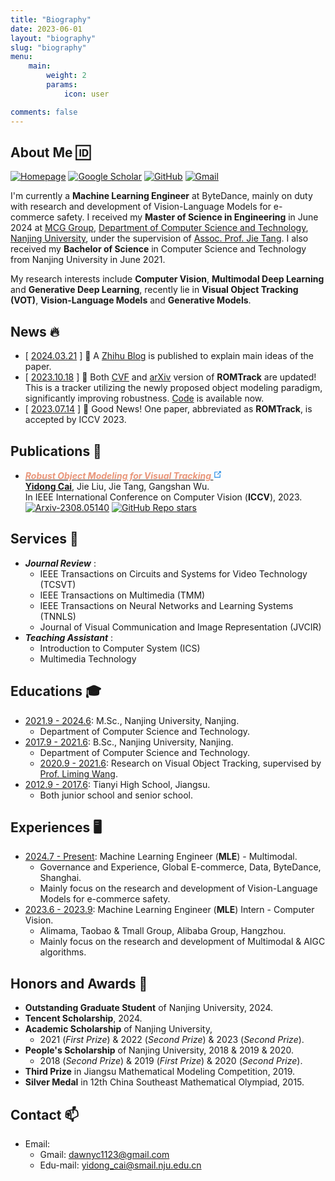 ```yaml
---
title: "Biography"
date: 2023-06-01
layout: "biography"
slug: "biography"
menu:
    main:
        weight: 2
        params: 
            icon: user

comments: false
---
```


## About Me 🆔
[![Homepage](https://img.shields.io/badge/Yidong%20Cai-Homepage-%234994c4?style=flat-square)](https://dawnyc.github.io/homepage/)
[![Google Scholar](https://img.shields.io/endpoint?url=https://google-scholar-badge.replit.app/citations?user=WCl61vMAAAAJ&style=flat-square)](https://scholar.google.com.hk/citations?user=WCl61vMAAAAJ)
[![GitHub](https://img.shields.io/github/followers/dawnyc?label=follow&style=social)](https://github.com/dawnyc)
[![Gmail](https://img.shields.io/badge/-Yidong_Cai-c14438?style=flat-square&logo=Gmail&logoColor=white)](mailto:dawnyc1123@gmail.com)

I'm currently a **Machine Learning Engineer** at ByteDance, mainly on duty with research and development of Vision-Language Models for e-commerce safety. I received my **Master of Science in Engineering** in June 2024 at [MCG Group](https://mcg.nju.edu.cn/), [Department of Computer Science and Technology](https://cs.nju.edu.cn/), [Nanjing University](https://www.nju.edu.cn/main.htm), under the supervision of [Assoc. Prof. Jie Tang](https://tangjie-njucs.github.io/). I also received my **Bachelor of Science** in Computer Science and Technology from Nanjing University in June 2021.

My research interests include **Computer Vision**, **Multimodal Deep Learning** and **Generative Deep Learning**, recently lie in **Visual Object Tracking (VOT)**, **Vision-Language Models** and **Generative Models**.

## News 🔥
 * [ <u>2024.03.21</u> ] 📖 A [Zhihu Blog](https://zhuanlan.zhihu.com/p/662351482) is published to explain main ideas of the paper.
 * [ <u>2023.10.18</u> ] 📄 Both [CVF](https://openaccess.thecvf.com/content/ICCV2023/papers/Cai_Robust_Object_Modeling_for_Visual_Tracking_ICCV_2023_paper.pdf) and [arXiv](https://arxiv.org/abs/2308.05140) version of **ROMTrack** are updated! This is a tracker utilizing the newly proposed object modeling paradigm, significantly improving robustness. [Code](https://github.com/dawnyc/ROMTrack) is available now.
 * [ <u>2023.07.14</u> ] 🎉 Good News! One paper, abbreviated as **ROMTrack**, is accepted by ICCV 2023.

## Publications 📝
 *  <em>
      <strong>
        <a href="https://arxiv.org/abs/2308.05140" target="_blank" rel="noopener noreferrer">
            <font color=DarkSalmon>Robust Object Modeling for Visual Tracking</font>
            <svg class="external-link-icon" xmlns="http://www.w3.org/2000/svg" aria-hidden="true" focusable="false" x="0px" y="0px" viewBox="0 0 100 100" width="15" height="15"><path fill="#1E88E5" d="M18.8,85.1h56l0,0c2.2,0,4-1.8,4-4v-32h-8v28h-48v-48h28v-8h-32l0,0c-2.2,0-4,1.8-4,4v56C14.8,83.3,16.6,85.1,18.8,85.1z"></path><polygon fill="#1E88E5" points="45.7,48.7 51.3,54.3 77.2,28.5 77.2,37.2 85.2,37.2 85.2,14.9 62.8,14.9 62.8,22.9 71.5,22.9"></polygon></svg>
        </a>
      </strong>
    </em>
    <br>
    <u><strong>Yidong Cai</strong></u>, Jie Liu, Jie Tang, Gangshan Wu. 
    <br>
    In IEEE International Conference on Computer Vision (<strong>ICCV</strong>), 2023.
    <br>
    <a href="https://arxiv.org/abs/2308.05140"><img src="https://img.shields.io/badge/arXiv-2403.16848-b31b1b.svg?style=flat-square" alt="Arxiv-2308.05140"></a>
    <a href="https://github.com/dawnyc/ROMTrack"><img alt="GitHub Repo stars" src="https://img.shields.io/github/stars/dawnyc/ROMTrack?style=flat-square&amp;logo=github&amp;label=GitHub Stars&amp;labelColor=black"></a>

## Services 💼
 * <em>**Journal Review**</em> :
   - IEEE Transactions on Circuits and Systems for Video Technology (TCSVT)
   - IEEE Transactions on Multimedia (TMM)
   - IEEE Transactions on Neural Networks and Learning Systems (TNNLS)
   - Journal of Visual Communication and Image Representation (JVCIR)
 * <em>**Teaching Assistant**</em> :
   - Introduction to Computer System (ICS)
   - Multimedia Technology

## Educations 🎓
 * <u>2021.9 - 2024.6</u>: M.Sc., Nanjing University, Nanjing.
   - Department of Computer Science and Technology.
 * <u>2017.9 - 2021.6</u>: B.Sc., Nanjing University, Nanjing.
   - Department of Computer Science and Technology.
   - <u>2020.9 - 2021.6</u>: Research on Visual Object Tracking, supervised by [Prof. Liming Wang](https://wanglimin.github.io/).
 * <u>2012.9 - 2017.6</u>: Tianyi High School, Jiangsu.
   - Both junior school and senior school.

## Experiences 🖥️
 * <u>2024.7 - Present</u>: Machine Learning Engineer (**MLE**) - Multimodal.
   - Governance and Experience, Global E-commerce, Data, ByteDance, Shanghai.
   - Mainly focus on the research and development of Vision-Language Models for e-commerce safety.
 * <u>2023.6 - 2023.9</u>: Machine Learning Engineer (**MLE**) Intern - Computer Vision.
   - Alimama, Taobao & Tmall Group, Alibaba Group, Hangzhou.
   - Mainly focus on the research and development of Multimodal & AIGC algorithms.

## Honors and Awards 🏅
 * **Outstanding Graduate Student** of Nanjing University, 2024.
 * **Tencent Scholarship**, 2024.
 * **Academic Scholarship** of Nanjing University, 
   - 2021 (*First Prize*) & 2022 (*Second Prize*) & 2023 (*Second Prize*).
 * **People's Scholarship** of Nanjing University, 2018 & 2019 & 2020.
   - 2018 (*Second Prize*) & 2019 (*First Prize*) & 2020 (*Second Prize*).
 * **Third Prize** in Jiangsu Mathematical Modeling Competition, 2019.
 * **Silver Medal** in 12th China Southeast Mathematical Olympiad, 2015.

## Contact 📫
 * Email:
   - Gmail: dawnyc1123@gmail.com
   - Edu-mail: yidong_cai@smail.nju.edu.cn